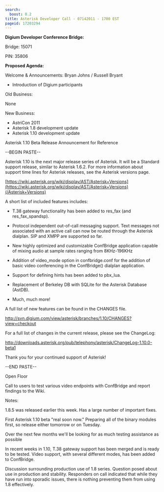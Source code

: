 ```yaml
---
search:
  boost: 0.2
title: Asterisk Developer Call - 07142011 - 1700 EST
pageid: 17203294
---
```


**Digium Developer Conference Bridge:**


Bridge:  15071


PIN:  35806


**Proposed Agenda:**


Welcome & Announcements:  Bryan Johns / Russell Bryant


* Introduction of Digium participants


Old Business:


None


New Business:


* AstriCon 2011
* Asterisk 1.8 development update
* Asterisk 1.10 development update


Asterisk 1.10 Beta Release Announcement for Reference


--BEGIN PASTE--  

Asterisk 1.10 is the next major release series of Asterisk. It will be a Standard support release, similar to Asterisk 1.6.2. For more information about support time lines for Asterisk releases, see the Asterisk versions page.


[https://wiki.asterisk.org/wiki/display/AST/Asterisk+Versions](https://wiki.asterisk.org/wiki/display/AST/Asterisk+Versions)(/Asterisk+Versions)


A short list of included features includes:


* T.38 gateway functionality has been added to res_fax (and res_fax_spandsp).
* Protocol independent out-of-call messaging support. Text messages not associated with an active call can now be routed through the Asterisk dialplan. SIP and XMPP are supported so far.
* New highly optimized and customizable ConfBridge application capable of mixing audio at sample rates ranging from 8KHz-196KHz
* Addition of video_mode option in confbridge.conf for the addition of basic video conferencing in the ConfBridge() dialplan application.
* Support for defining hints has been added to pbx_lua.


* Replacement of Berkeley DB with SQLite for the Asterisk Database (AstDB).
* Much, much more!


A full list of new features can be found in the CHANGES file.


<http://svn.digium.com/view/asterisk/branches/1.10/CHANGES?view=checkout>


For a full list of changes in the current release, please see the ChangeLog:


<http://downloads.asterisk.org/pub/telephony/asterisk/ChangeLog-1.10.0-beta1>


Thank you for your continued support of Asterisk!  

--END PASTE--


Open Floor


Call to users to test various video endpoints with ConfBridge and report findings to the Wiki.


Notes:


1.8.5 was released earlier this week. Has a large number of important fixes.


First Asterisk 1.10 beta "real soon now." Preparing all of the binary modules first, so release either tomorrow or on Tuesday.  

Over the next few months we'll be looking for as much testing assistance as possible


In recent weeks in 1.10, T.38 gateway support has been merged and is ready to be tested. Video support, with several different modes, has been added to ConfBridge.


Discussion surrounding production use of 1.8 series. Question posed about use in production and stability. Responders on call indicated that while they have run into sporadic issues, there is nothing preventing them from using 1.8 effectively.

